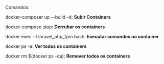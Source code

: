Comandos:

docker-composer up --build -d: <b>Subir Containers</b>

docker-compose stop: <b>Derrubar os containers</b>

docker exec -it laravel_php_fpm bash: <b>Executar comandos no container</b>

docker ps -a: <b>Ver todos os containers</b>

docker rm $(docker ps -qa): <b>Remover todos os containers</b>
